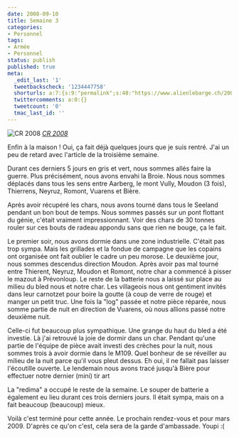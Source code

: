 ```yaml
---
date: 2008-09-10
title: Semaine 3
categories:
- Personnel
tags:
- Armée
- Personnel
status: publish
published: true
meta:
  _edit_last: '1'
  tweetbackscheck: '1234447758'
  shorturls: a:7:{s:9:"permalink";s:48:"https://www.alienlebarge.ch/2008/09/10/semaine-3/";s:7:"tinyurl";s:25:"https://tinyurl.com/alnxex";s:4:"isgd";s:17:"https://is.gd/ikeJ";s:5:"bitly";s:18:"https://bit.ly/7JCa";s:5:"snipr";s:22:"https://snipr.com/b9xe7";s:5:"snurl";s:22:"https://snurl.com/b9xe7";s:7:"snipurl";s:24:"https://snipurl.com/b9xe7";}
  twittercomments: a:0:{}
  tweetcount: '0'
  tmac_last_id: ''
---
```

<img src="https://farm4.static.flickr.com/3271/2830907030_02cc8653ed.jpg" alt="CR 2008" />
<em><a title="photo sharing" href="https://www.flickr.com/photos/alienlebarge/2830907030/">CR 2008</a></em>

Enfin à la maison ! Oui, ça fait déjà quelques jours que je suis rentré. J'ai  un peu de retard avec l'article de la troisième semaine.

Durant ces derniers 5 jours en gris et vert, nous sommes allés faire la  guerre. Plus précisément, nous avons envahi la Broie. Nous nous sommes déplacés  dans tous les sens entre Aarberg, le mont Vully, Moudon (3 fois), Thierrens,  Neyruz, Romont, Vuarens et Bière.

Après avoir récupéré les chars, nous avons tourné dans tous le Seeland  pendant un bon bout de temps. Nous sommes passés sur un pont flottant du génie,  c'était vraiment impressionnant. Voir des chars de 30 tonnes rouler sur ces  bouts de radeau appondu sans que rien ne bouge, ça le fait.

Le premier soir, nous avons dormie dans une zone industrielle. C'était pas  trop sympa. Mais les grillades et la fondue de campagne que les copains ont  organisée ont fait oublier le cadre un peu morose. Le deuxième jour, nous sommes  descendus direction Moudon. Après avoir pas mal tourné entre Thierent, Neyruz,  Moudon et Romont, notre char a commencé à pisser le mazout à Prévonloup. Le  reste de la batterie nous a laissé sur place au milieu du bled nous et notre  char. Les villageois nous ont gentiment invités dans leur carnotzet pour boire  la goutte (à coup de verre de rouge) et manger un petit truc. Une fois la "log"  passée et notre pièce réparée, nous somme partie de nuit en direction de  Vuarens, où nous allions passé notre deuxième nuit.

Celle-ci fut beaucoup plus sympathique. Une grange du haut du bled a été  investie. Là j'ai retrouvé la joie de dormir dans un char. Pendant qu'une partie  de l'équipe de pièce avait investi des crèches pour la nuit, nous sommes trois à  avoir dormie dans le M109. Quel bonheur de se réveiller au milieu de la nuit  parce qu'il vous pleut dessus. Eh oui, il ne fallait pas laisser l'écoutille  ouverte.
Le lendemain nous avons tracé jusqu'à Bière pour effectuer notre  dernier (mini) tir art

La "redima" a occupé le reste de la semaine. Le souper de batterie a  également eu lieu durant ces trois derniers jours. Il était sympa, mais on a  fait beaucoup (beaucoup) mieux.

Voilà c'est terminé pour cette année. Le prochain rendez-vous et pour mars  2009. D'après ce qu'on c'est, cela sera de la garde d'ambassade. Youpi :(
